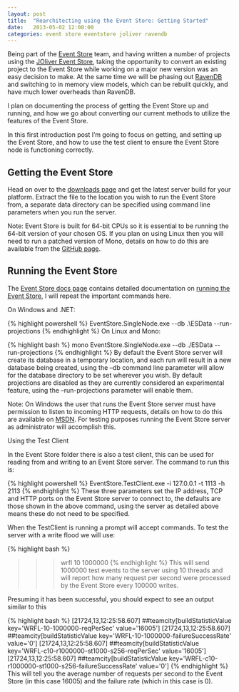 ```yaml
---
layout: post
title:  "Rearchitecting using the Event Store: Getting Started"
date:   2013-05-02 12:00:00
categories: event store eventstore joliver ravendb
---
```

Being part of the [Event Store](http://www.geteventstore.com/) team, and having written a number of projects using the [JOliver Event Store](https://github.com/joliver/EventStore), taking the opportunity to convert an existing project to the Event Store while working on a major new version was an easy decision to make.  At the same time we will be phasing out [RavenDB](http://ravendb.net/) and switching to in memory view models, which can be rebuilt quickly, and have much lower overheads than RavenDB.

I plan on documenting the process of getting the Event Store up and running, and how we go about converting our current methods to utilize the features of the Event Store.

In this first introduction post I’m going to focus on getting, and setting up the Event Store, and how to use the test client to ensure the Event Store node is functioning correctly.

## Getting the Event Store

Head on over to the [downloads page](http://download.geteventstore.com/) and get the latest server build for your platform.  Extract the file to the location you wish to run the Event Store from, a separate data directory can be specified using command line parameters when you run the server.

Note: Event Store is built for 64-bit CPUs so it is essential to be running the 64-bit version of your chosen OS.  If you plan on using Linux then you will need to run a patched version of Mono, details on how to do this are available from the [GitHub page](https://github.com/EventStore/EventStore#prerequisites-1).

## Running the Event Store

The [Event Store docs page](http://docs.geteventstore.com) contains detailed documentation on [running the Event Store](http://docs.geteventstore.com/introduction/), I will repeat the important commands here.

On Windows and .NET:

{% highlight powershell %}
EventStore.SingleNode.exe --db .\ESData --run-projections
{% endhighlight %}
On Linux and Mono:

{% highlight bash %}
mono EventStore.SingleNode.exe --db ./ESData --run-projections
{% endhighlight %}
By default the Event Store server will create its database in a temporary location, and each run will result in a new database being created, using the –db command line parameter will allow for the database directory to be set wherever you wish.  By default projections are disabled as they are currently considered an experimental feature, using the –run-projections parameter will enable them.

Note: On Windows the user that runs the Event Store server must have permission to listen to incoming HTTP requests, details on how to do this are available on [MSDN](http://msdn.microsoft.com/en-us/library/ms733768.aspx).  For testing purposes running the Event Store server as administrator will accomplish this.

Using the Test Client

In the Event Store folder there is also a test client, this can be used for reading from and writing to an Event Store server.  The command to run this is:

{% highlight powershell %}
EventStore.TestClient.exe -i 127.0.0.1 -t 1113 -h 2113
{% endhighlight %}
These three parameters set the IP address, TCP and HTTP ports on the Event Store server to connect to, the defaults are those shown in the above command, using the server as detailed above means these do not need to be specified.

When the TestClient is running a prompt will accept commands.  To test the server with a write flood we will use:

{% highlight bash %}
>>> wrfl 10 1000000
{% endhighlight %}
This will send 1000000 test events to the server using 10 threads and will report how many request per second were processed by the Event Store every 100000 writes.

Presuming it has been successful, you should expect to see an output similar to this

{% highlight bash %}
[21724,13,12:25:58.607]
##teamcity[buildStatisticValue key='WRFL-10-1000000-reqPerSec' value='16005']
[21724,13,12:25:58.607]
##teamcity[buildStatisticValue key='WRFL-10-1000000-failureSuccessRate' value='0']
[21724,13,12:25:58.607]
##teamcity[buildStatisticValue key='WRFL-c10-r1000000-st1000-s256-reqPerSec' value='16005']
[21724,13,12:25:58.607]
##teamcity[buildStatisticValue key='WRFL-c10-r1000000-st1000-s256-failureSuccessRate' value='0']
{% endhighlight %}
This will tell you the average number of requests per second to the Event Store (in this case 16005) and the failure rate (which in this case is 0).